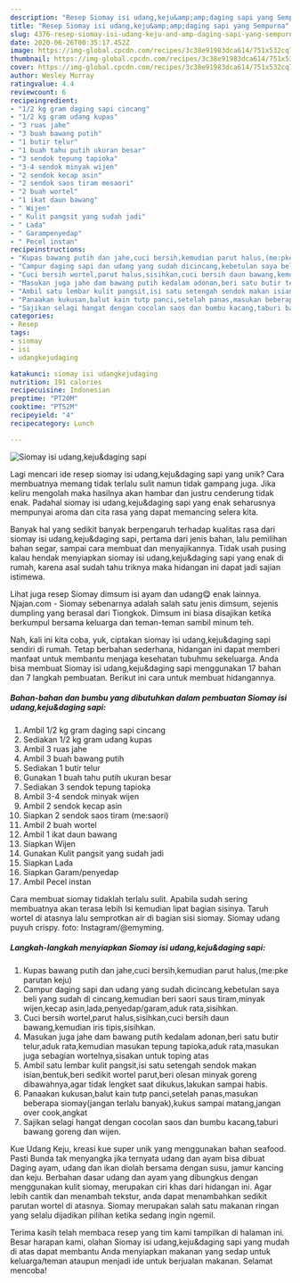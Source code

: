```yaml
---
description: "Resep Siomay isi udang,keju&amp;amp;daging sapi yang Sempurna"
title: "Resep Siomay isi udang,keju&amp;amp;daging sapi yang Sempurna"
slug: 4376-resep-siomay-isi-udang-keju-and-amp-daging-sapi-yang-sempurna
date: 2020-06-26T00:35:17.452Z
image: https://img-global.cpcdn.com/recipes/3c38e91983dca614/751x532cq70/siomay-isi-udangkejudaging-sapi-foto-resep-utama.jpg
thumbnail: https://img-global.cpcdn.com/recipes/3c38e91983dca614/751x532cq70/siomay-isi-udangkejudaging-sapi-foto-resep-utama.jpg
cover: https://img-global.cpcdn.com/recipes/3c38e91983dca614/751x532cq70/siomay-isi-udangkejudaging-sapi-foto-resep-utama.jpg
author: Wesley Murray
ratingvalue: 4.4
reviewcount: 6
recipeingredient:
- "1/2 kg gram daging sapi cincang"
- "1/2 kg gram udang kupas"
- "3 ruas jahe"
- "3 buah bawang putih"
- "1 butir telur"
- "1 buah tahu putih ukuran besar"
- "3 sendok tepung tapioka"
- "3-4 sendok minyak wijen"
- "2 sendok kecap asin"
- "2 sendok saos tiram mesaori"
- "2 buah wortel"
- "1 ikat daun bawang"
- " Wijen"
- " Kulit pangsit yang sudah jadi"
- " Lada"
- " Garampenyedap"
- " Pecel instan"
recipeinstructions:
- "Kupas bawang putih dan jahe,cuci bersih,kemudian parut halus,(me:pke parutan keju)"
- "Campur daging sapi dan udang yang sudah dicincang,kebetulan saya beli yang sudah di cincang,kemudian beri saori saus tiram,minyak wijen,kecap asin,lada,penyedap/garam,aduk rata,sisihkan."
- "Cuci bersih wortel,parut halus,sisihkan,cuci bersih daun bawang,kemudian iris tipis,sisihkan."
- "Masukan juga jahe dam bawang putih kedalam adonan,beri satu butir telur,aduk rata,kemudian masukan tepung tapioka,aduk rata,masukan juga sebagian wortelnya,sisakan untuk toping atas"
- "Ambil satu lembar kulit pangsit,isi satu setengah sendok makan isian,bentuk,beri sedikit wortel parut,beri olesan minyak goreng dibawahnya,agar tidak lengket saat dikukus,lakukan sampai habis."
- "Panaakan kukusan,balut kain tutp panci,setelah panas,masukan beberapa siomay(jangan terlalu banyak),kukus sampai matang,jangan over cook,angkat"
- "Sajikan selagi hangat dengan cocolan saos dan bumbu kacang,taburi bawang goreng dan wijen."
categories:
- Resep
tags:
- siomay
- isi
- udangkejudaging

katakunci: siomay isi udangkejudaging 
nutrition: 191 calories
recipecuisine: Indonesian
preptime: "PT20M"
cooktime: "PT52M"
recipeyield: "4"
recipecategory: Lunch

---
```



![Siomay isi udang,keju&amp;daging sapi](https://img-global.cpcdn.com/recipes/3c38e91983dca614/751x532cq70/siomay-isi-udangkejudaging-sapi-foto-resep-utama.jpg)

Lagi mencari ide resep siomay isi udang,keju&amp;daging sapi yang unik? Cara membuatnya memang tidak terlalu sulit namun tidak gampang juga. Jika keliru mengolah maka hasilnya akan hambar dan justru cenderung tidak enak. Padahal siomay isi udang,keju&amp;daging sapi yang enak seharusnya mempunyai aroma dan cita rasa yang dapat memancing selera kita.

Banyak hal yang sedikit banyak berpengaruh terhadap kualitas rasa dari siomay isi udang,keju&amp;daging sapi, pertama dari jenis bahan, lalu pemilihan bahan segar, sampai cara membuat dan menyajikannya. Tidak usah pusing kalau hendak menyiapkan siomay isi udang,keju&amp;daging sapi yang enak di rumah, karena asal sudah tahu triknya maka hidangan ini dapat jadi sajian istimewa.

Lihat juga resep Siomay dimsum isi ayam dan udang😋 enak lainnya. Njajan.com - Siomay sebenarnya adalah salah satu jenis dimsum, sejenis dumpling yang berasal dari Tiongkok. Dimsum ini biasa disajikan ketika berkumpul bersama keluarga dan teman-teman sambil minum teh.


Nah, kali ini kita coba, yuk, ciptakan siomay isi udang,keju&amp;daging sapi sendiri di rumah. Tetap berbahan sederhana, hidangan ini dapat memberi manfaat untuk membantu menjaga kesehatan tubuhmu sekeluarga. Anda bisa membuat Siomay isi udang,keju&amp;daging sapi menggunakan 17 bahan dan 7 langkah pembuatan. Berikut ini cara untuk membuat hidangannya.

<!--inarticleads1-->

##### Bahan-bahan dan bumbu yang dibutuhkan dalam pembuatan Siomay isi udang,keju&amp;daging sapi:

1. Ambil 1/2 kg gram daging sapi cincang
1. Sediakan 1/2 kg gram udang kupas
1. Ambil 3 ruas jahe
1. Ambil 3 buah bawang putih
1. Sediakan 1 butir telur
1. Gunakan 1 buah tahu putih ukuran besar
1. Sediakan 3 sendok tepung tapioka
1. Ambil 3-4 sendok minyak wijen
1. Ambil 2 sendok kecap asin
1. Siapkan 2 sendok saos tiram (me:saori)
1. Ambil 2 buah wortel
1. Ambil 1 ikat daun bawang
1. Siapkan  Wijen
1. Gunakan  Kulit pangsit yang sudah jadi
1. Siapkan  Lada
1. Siapkan  Garam/penyedap
1. Ambil  Pecel instan


Cara membuat siomay tidaklah terlalu sulit. Apabila sudah sering membuatnya akan terasa lebih Isi kemudian lipat bagian sisinya. Taruh wortel di atasnya lalu semprotkan air di bagian sisi siomay. Siomay udang puyuh crispy. foto: Instagram/@emyming. 

<!--inarticleads2-->

##### Langkah-langkah menyiapkan Siomay isi udang,keju&amp;daging sapi:

1. Kupas bawang putih dan jahe,cuci bersih,kemudian parut halus,(me:pke parutan keju)
1. Campur daging sapi dan udang yang sudah dicincang,kebetulan saya beli yang sudah di cincang,kemudian beri saori saus tiram,minyak wijen,kecap asin,lada,penyedap/garam,aduk rata,sisihkan.
1. Cuci bersih wortel,parut halus,sisihkan,cuci bersih daun bawang,kemudian iris tipis,sisihkan.
1. Masukan juga jahe dam bawang putih kedalam adonan,beri satu butir telur,aduk rata,kemudian masukan tepung tapioka,aduk rata,masukan juga sebagian wortelnya,sisakan untuk toping atas
1. Ambil satu lembar kulit pangsit,isi satu setengah sendok makan isian,bentuk,beri sedikit wortel parut,beri olesan minyak goreng dibawahnya,agar tidak lengket saat dikukus,lakukan sampai habis.
1. Panaakan kukusan,balut kain tutp panci,setelah panas,masukan beberapa siomay(jangan terlalu banyak),kukus sampai matang,jangan over cook,angkat
1. Sajikan selagi hangat dengan cocolan saos dan bumbu kacang,taburi bawang goreng dan wijen.


Kue Udang Keju, kreasi kue super unik yang menggunakan bahan seafood. Pasti Bunda tak menyangka jika ternyata udang dan ayam bisa dibuat Daging ayam, udang dan ikan diolah bersama dengan susu, jamur kancing dan keju. Berbahan dasar udang dan ayam yang dibungkus dengan menggunakan kulit siomay, merupakan ciri khas dari hidangan ini. Agar lebih cantik dan menambah tekstur, anda dapat menambahkan sedikit parutan wortel di atasnya. Siomay merupakan salah satu makanan ringan yang selalu dijadikan pilihan ketika sedang ingin ngemil. 

Terima kasih telah membaca resep yang tim kami tampilkan di halaman ini. Besar harapan kami, olahan Siomay isi udang,keju&amp;daging sapi yang mudah di atas dapat membantu Anda menyiapkan makanan yang sedap untuk keluarga/teman ataupun menjadi ide untuk berjualan makanan. Selamat mencoba!

